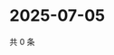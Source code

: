# 2025-07-05

共 0 条

<!-- BEGIN ZHIHUQUESTIONS -->
<!-- 最后更新时间 Sat Jul 05 2025 07:11:24 GMT+0800 (China Standard Time) -->

<!-- END ZHIHUQUESTIONS -->
